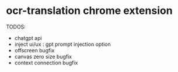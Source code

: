 # ocr-translation chrome extension

TODOS:

- chatgpt api
- inject ui/ux : gpt prompt injection option
- offscreen bugfix
- canvas zero size bugfix
- context connection bugfix
